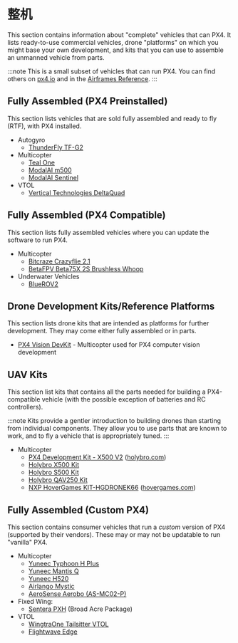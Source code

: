 # 整机

This section contains information about "complete" vehicles that can PX4. It lists ready-to-use commercial vehicles, drone "platforms" on which you might base your own development, and kits that you can use to assemble an unmanned vehicle from parts.

:::note
This is a small subset of vehicles that can run PX4. You can find others on [px4.io](https://px4.io/ecosystem/commercial-systems/) and in the [Airframes Reference](../airframes/airframe_reference.md).
:::

## Fully Assembled (PX4 Preinstalled)

This section lists vehicles that are sold fully assembled and ready to fly (RTF), with PX4 installed.

* Autogyro
  * [ThunderFly TF-G2](https://www.thunderfly.cz/tf-g2.html)
* Multicopter
  * [Teal One](https://tealdrones.com/teal-one/)
  * [ModalAI m500](https://www.modalai.com/collections/development-drones/products/voxl-m500)
  * [ModalAI Sentinel](https://www.modalai.com/products/sentinel-development-drone)
* VTOL
  * [Vertical Technologies DeltaQuad](https://px4.io/portfolio/deltaquad-vtol/)

## Fully Assembled (PX4 Compatible)

This section lists fully assembled vehicles where you can update the software to run PX4.

- Multicopter
  - [Bitcraze Crazyflie 2.1](../complete_vehicles/crazyflie21.md)
  - [BetaFPV Beta75X 2S Brushless Whoop](../complete_vehicles/betafpv_beta75x.md)
- Underwater Vehicles
  - [BlueROV2](../frames_sub/bluerov2.md)

## Drone Development Kits/Reference Platforms

This section lists drone kits that are intended as platforms for further development. They may come either fully assembled or in parts.

- [PX4 Vision DevKit](../complete_vehicles/px4_vision_kit.md) - Multicopter used for PX4 computer vision development

## UAV Kits

This section list kits that contains all the parts needed for building a PX4-compatible vehicle (with the possible exception of batteries and RC controllers).

:::note
Kits provide a gentler introduction to building drones than starting from individual components.
They allow you to use parts that are known to work, and to fly a vehicle that is appropriately tuned.
:::

* Multicopter
  * [PX4 Development Kit - X500 V2](https://shop.holybro.com/px4-development-kit-x500-v2_p1340.html) ([holybro.com](https://www.holybro.com/))
  * [Holybro X500 Kit](../frames_multicopter/holybro_x500_pixhawk4.md)
  * [Holybro S500 Kit](../frames_multicopter/holybro_s500_v2_pixhawk4.md)
  * [Holybro QAV250 Kit](../frames_multicopter/holybro_qav250_pixhawk4_mini.md)
  * [NXP HoverGames KIT-HGDRONEK66](https://www.nxp.com/KIT-HGDRONEK66) ([hovergames.com](https://www.hovergames.com/))

## Fully Assembled (Custom PX4)

This section contains consumer vehicles that run a _custom_ version of PX4 (supported by their vendors). These may or may not be updatable to run "vanilla" PX4.

* Multicopter
  * [Yuneec Typhoon H Plus](https://us.yuneec.com/typhoon-h-plus/)
  * [Yuneec Mantis Q](https://px4.io/portfolio/yuneec-mantis-q/)
  * [Yuneec H520](https://px4.io/portfolio/yuneec-h520-hexacopter/)
  * [Airlango Mystic](http://airlango.com/products/)
  * [AeroSense Aerobo (AS-MC02-P)](https://px4.io/portfolio/aerosense-aerobo/)
* Fixed Wing:
  * [Sentera PXH](https://sentera.shop/collections/drone-systems-sensors/products/broad-acre-package) (Broad Acre Package)
* VTOL
  * [WingtraOne Tailsitter VTOL](https://px4.io/portfolio/wingtraone-tailsitter-vtol/)
  * [Flightwave Edge](https://px4.io/portfolio/flywave-edge/)
